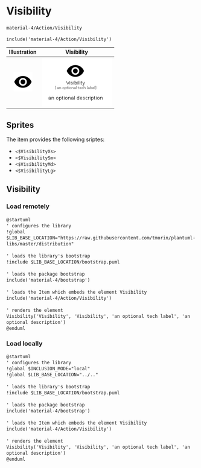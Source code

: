 # Visibility


```text
material-4/Action/Visibility
```

```text
include('material-4/Action/Visibility')
```



| Illustration | Visibility |
| :---: | :---: |
| ![illustration for Illustration](../../material-4/Action/Visibility.png) | ![illustration for Visibility](../../material-4/Action/Visibility.Local.png) |



## Sprites
The item provides the following sriptes:

- `<$VisibilityXs>`
- `<$VisibilitySm>`
- `<$VisibilityMd>`
- `<$VisibilityLg>`





## Visibility

### Load remotely
```plantuml
@startuml
' configures the library
!global $LIB_BASE_LOCATION="https://raw.githubusercontent.com/tmorin/plantuml-libs/master/distribution"

' loads the library's bootstrap
!include $LIB_BASE_LOCATION/bootstrap.puml

' loads the package bootstrap
include('material-4/bootstrap')

' loads the Item which embeds the element Visibility
include('material-4/Action/Visibility')

' renders the element
Visibility('Visibility', 'Visibility', 'an optional tech label', 'an optional description')
@enduml
```

### Load locally
```plantuml
@startuml
' configures the library
!global $INCLUSION_MODE="local"
!global $LIB_BASE_LOCATION="../.."

' loads the library's bootstrap
!include $LIB_BASE_LOCATION/bootstrap.puml

' loads the package bootstrap
include('material-4/bootstrap')

' loads the Item which embeds the element Visibility
include('material-4/Action/Visibility')

' renders the element
Visibility('Visibility', 'Visibility', 'an optional tech label', 'an optional description')
@enduml
```

